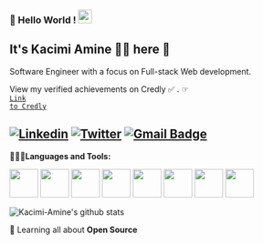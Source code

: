 
### 👋 Hello World !  <img src="https://github.com/TheDudeThatCode/TheDudeThatCode/blob/master/Assets/Earth.gif" width="24px">
### 
## It's Kacimi Amine   👨‍💻 here 👋
Software Engineer with a focus on Full-stack Web development.


View my verified achievements on Credly ✅ . ☞ <code> <a href="https://www.credly.com/users/kacimi-amine/badges" target="_blank">Link to Credly</a> </code>


[![Linkedin](https://img.shields.io/badge/-LinkedIn-222222?style=flat-square&logo=Linkedin&logoColor=white&link=https://www.linkedin.com/in/amine-kacimi/)](https://www.linkedin.com/in/amine-kacimi/)
[![Twitter](https://img.shields.io/badge/-Twitter-222222?style=flat-square&logo=twitter&logoColor=white&link=https://twitter.com/KacimiAmine2)](https://twitter.com/KacimiAmine2)
[![Gmail Badge](https://img.shields.io/badge/-kacimi.aminee@gmail.com-c14438?style=flat-square&logo=Gmail&logoColor=white&link=mailto:kacimi.aminee@gmail.com)](mailto:kacimi.aminee@gmail.com)
---




**👨🏻‍💻Languages and Tools:** 

<code><img height="50" src="https://www.vectorlogo.zone/logos/springio/springio-ar21.svg"></code>
<code><img height="50" src="https://www.vectorlogo.zone/logos/javascript/javascript-horizontal.svg"></code>
<code><img height="50" src="https://www.vectorlogo.zone/logos/laravel/laravel-ar21.svg"></code>
<code><img height="50" src="https://www.vectorlogo.zone/logos/angular/angular-ar21.svg"></code>
<code><img height="50" src="https://www.vectorlogo.zone/logos/github/github-ar21.svg"></code>
<code><img height="50" src="https://www.vectorlogo.zone/logos/java/java-vertical.svg"></code>
<code><img height="50" src="https://www.vectorlogo.zone/logos/mysql/mysql-horizontal.svg"></code>
<code><img height="50" src="https://www.vectorlogo.zone/logos/mongodb/mongodb-ar21.svg"></code>




![Kacimi-Amine's github stats](https://github-readme-stats.vercel.app/api?username=Kacimi-Amine&show_icons=true&line_height=30&theme=cobalt)


🌱 Learning all about **Open Source**



